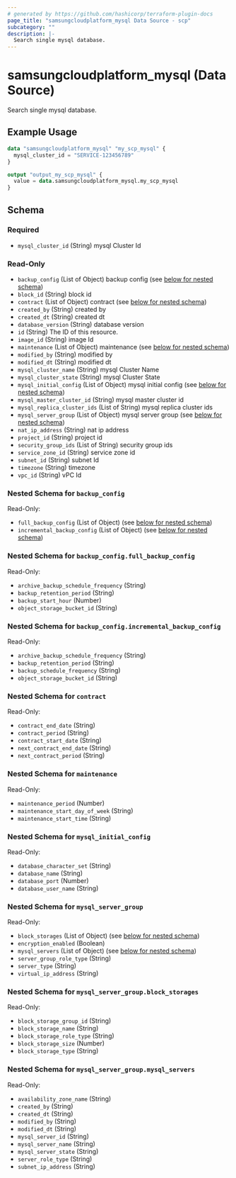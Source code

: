 ```yaml
---
# generated by https://github.com/hashicorp/terraform-plugin-docs
page_title: "samsungcloudplatform_mysql Data Source - scp"
subcategory: ""
description: |-
  Search single mysql database.
---
```


# samsungcloudplatform_mysql (Data Source)

Search single mysql database.

## Example Usage

```terraform
data "samsungcloudplatform_mysql" "my_scp_mysql" {
  mysql_cluster_id = "SERVICE-123456789"
}

output "output_my_scp_mysql" {
  value = data.samsungcloudplatform_mysql.my_scp_mysql
}
```

<!-- schema generated by tfplugindocs -->
## Schema

### Required

- `mysql_cluster_id` (String) mysql Cluster Id

### Read-Only

- `backup_config` (List of Object) backup config (see [below for nested schema](#nestedatt--backup_config))
- `block_id` (String) block id
- `contract` (List of Object) contract (see [below for nested schema](#nestedatt--contract))
- `created_by` (String) created by
- `created_dt` (String) created dt
- `database_version` (String) database version
- `id` (String) The ID of this resource.
- `image_id` (String) image Id
- `maintenance` (List of Object) maintenance (see [below for nested schema](#nestedatt--maintenance))
- `modified_by` (String) modified by
- `modified_dt` (String) modified dt
- `mysql_cluster_name` (String) mysql Cluster Name
- `mysql_cluster_state` (String) mysql Cluster State
- `mysql_initial_config` (List of Object) mysql initial config (see [below for nested schema](#nestedatt--mysql_initial_config))
- `mysql_master_cluster_id` (String) mysql master cluster id
- `mysql_replica_cluster_ids` (List of String) mysql replica cluster ids
- `mysql_server_group` (List of Object) mysql server group (see [below for nested schema](#nestedatt--mysql_server_group))
- `nat_ip_address` (String) nat ip address
- `project_id` (String) project id
- `security_group_ids` (List of String) security group ids
- `service_zone_id` (String) service zone id
- `subnet_id` (String) subnet Id
- `timezone` (String) timezone
- `vpc_id` (String) vPC Id

<a id="nestedatt--backup_config"></a>
### Nested Schema for `backup_config`

Read-Only:

- `full_backup_config` (List of Object) (see [below for nested schema](#nestedobjatt--backup_config--full_backup_config))
- `incremental_backup_config` (List of Object) (see [below for nested schema](#nestedobjatt--backup_config--incremental_backup_config))

<a id="nestedobjatt--backup_config--full_backup_config"></a>
### Nested Schema for `backup_config.full_backup_config`

Read-Only:

- `archive_backup_schedule_frequency` (String)
- `backup_retention_period` (String)
- `backup_start_hour` (Number)
- `object_storage_bucket_id` (String)


<a id="nestedobjatt--backup_config--incremental_backup_config"></a>
### Nested Schema for `backup_config.incremental_backup_config`

Read-Only:

- `archive_backup_schedule_frequency` (String)
- `backup_retention_period` (String)
- `backup_schedule_frequency` (String)
- `object_storage_bucket_id` (String)



<a id="nestedatt--contract"></a>
### Nested Schema for `contract`

Read-Only:

- `contract_end_date` (String)
- `contract_period` (String)
- `contract_start_date` (String)
- `next_contract_end_date` (String)
- `next_contract_period` (String)


<a id="nestedatt--maintenance"></a>
### Nested Schema for `maintenance`

Read-Only:

- `maintenance_period` (Number)
- `maintenance_start_day_of_week` (String)
- `maintenance_start_time` (String)


<a id="nestedatt--mysql_initial_config"></a>
### Nested Schema for `mysql_initial_config`

Read-Only:

- `database_character_set` (String)
- `database_name` (String)
- `database_port` (Number)
- `database_user_name` (String)


<a id="nestedatt--mysql_server_group"></a>
### Nested Schema for `mysql_server_group`

Read-Only:

- `block_storages` (List of Object) (see [below for nested schema](#nestedobjatt--mysql_server_group--block_storages))
- `encryption_enabled` (Boolean)
- `mysql_servers` (List of Object) (see [below for nested schema](#nestedobjatt--mysql_server_group--mysql_servers))
- `server_group_role_type` (String)
- `server_type` (String)
- `virtual_ip_address` (String)

<a id="nestedobjatt--mysql_server_group--block_storages"></a>
### Nested Schema for `mysql_server_group.block_storages`

Read-Only:

- `block_storage_group_id` (String)
- `block_storage_name` (String)
- `block_storage_role_type` (String)
- `block_storage_size` (Number)
- `block_storage_type` (String)


<a id="nestedobjatt--mysql_server_group--mysql_servers"></a>
### Nested Schema for `mysql_server_group.mysql_servers`

Read-Only:

- `availability_zone_name` (String)
- `created_by` (String)
- `created_dt` (String)
- `modified_by` (String)
- `modified_dt` (String)
- `mysql_server_id` (String)
- `mysql_server_name` (String)
- `mysql_server_state` (String)
- `server_role_type` (String)
- `subnet_ip_address` (String)


